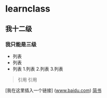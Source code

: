 # learnclass
## 我十二级
### 我只能是三级
- 列表
- 列表
- 列表
1.列表
2.列表
3.列表
> 引用
> 引用

[我在这里插入一个链接] (www.baidu.com)
[简书](http://www.jianshu.com)

